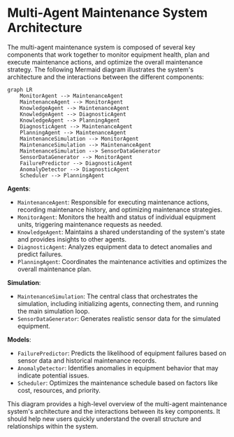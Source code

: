 # Multi-Agent Maintenance System Architecture

The multi-agent maintenance system is composed of several key components that work together to monitor equipment health, plan and execute maintenance actions, and optimize the overall maintenance strategy. The following Mermaid diagram illustrates the system's architecture and the interactions between the different components:

```mermaid
graph LR
    MonitorAgent --> MaintenanceAgent
    MaintenanceAgent --> MonitorAgent
    KnowledgeAgent --> MaintenanceAgent
    KnowledgeAgent --> DiagnosticAgent
    KnowledgeAgent --> PlanningAgent
    DiagnosticAgent --> MaintenanceAgent
    PlanningAgent --> MaintenanceAgent
    MaintenanceSimulation --> MonitorAgent
    MaintenanceSimulation --> MaintenanceAgent
    MaintenanceSimulation --> SensorDataGenerator
    SensorDataGenerator --> MonitorAgent
    FailurePredictor --> DiagnosticAgent
    AnomalyDetector --> DiagnosticAgent
    Scheduler --> PlanningAgent
```

**Agents**:
- `MaintenanceAgent`: Responsible for executing maintenance actions, recording maintenance history, and optimizing maintenance strategies.
- `MonitorAgent`: Monitors the health and status of individual equipment units, triggering maintenance requests as needed.
- `KnowledgeAgent`: Maintains a shared understanding of the system's state and provides insights to other agents.
- `DiagnosticAgent`: Analyzes equipment data to detect anomalies and predict failures.
- `PlanningAgent`: Coordinates the maintenance activities and optimizes the overall maintenance plan.

**Simulation**:
- `MaintenanceSimulation`: The central class that orchestrates the simulation, including initializing agents, connecting them, and running the main simulation loop.
- `SensorDataGenerator`: Generates realistic sensor data for the simulated equipment.

**Models**:
- `FailurePredictor`: Predicts the likelihood of equipment failures based on sensor data and historical maintenance records.
- `AnomalyDetector`: Identifies anomalies in equipment behavior that may indicate potential issues.
- `Scheduler`: Optimizes the maintenance schedule based on factors like cost, resources, and priority.

This diagram provides a high-level overview of the multi-agent maintenance system's architecture and the interactions between its key components. It should help new users quickly understand the overall structure and relationships within the system.
